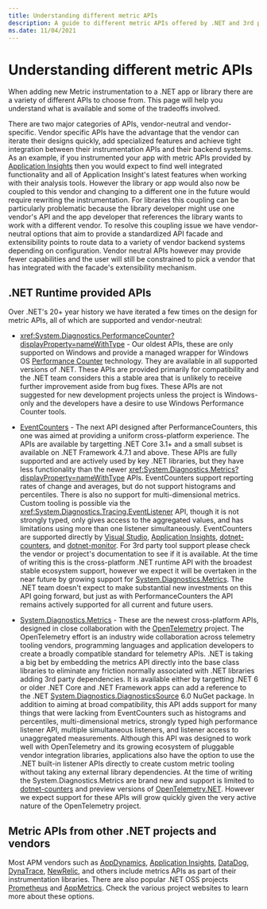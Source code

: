 ```yaml
---
title: Understanding different metric APIs
description: A guide to different metric APIs offered by .NET and 3rd parties
ms.date: 11/04/2021
---
```


# Understanding different metric APIs

When adding new Metric instrumentation to a .NET app or library there are a variety of different APIs to choose from. This page
will help you understand what is available and some of the tradeoffs involved.

There are two major categories of APIs, vendor-neutral and vendor-specific.
Vendor specific APIs have the advantage that the vendor can iterate their designs quickly, add specialized features and achieve
tight integration between their instrumentation APIs and their backend systems. As an example, if you instrumented your app with
metric APIs provided by  [Application Insights](https://docs.microsoft.com/azure/azure-monitor/app/app-insights-overview) then
you would expect to find well integrated functionality and all of Application Insight's latest features when working with their
analysis tools. However the library or app would also now be coupled to this vendor and changing to a different one in the future
would require rewriting the instrumentation. For libraries this coupling can be particularly problematic because the library
developer might use one vendor's API and the app developer that references the library wants to work with a different vendor.
To resolve this coupling issue we have vendor-neutral options that aim to provide a standardized API facade and extensibility
points to route data to a variety of vendor backend systems depending on configuration. Vendor neutral APIs however may provide
fewer capabilities and the user will still be constrained to pick a vendor that has integrated with the facade's extensibility
mechanism.

## .NET Runtime provided APIs

Over .NET's 20+ year history we have iterated a few times on the design for metric APIs, all of which are supported and vendor-neutral:

- <xref:System.Diagnostics.PerformanceCounter?displayProperty=nameWithType> - Our oldest APIs, these are only supported on Windows and provide
a managed wrapper for Windows OS [Performance Counter](https://docs.microsoft.com/windows/win32/perfctrs/performance-counters-portal)
technology. They are available in all supported versions of .NET. These APIs are provided primarily for compatibility and the .NET team
considers this a stable area that is unlikely to receive further improvement aside from bug fixes. These APIs are not suggested
for new development projects unless the project is Windows-only and the developers have a desire to use Windows Performance Counter
tools.

- [EventCounters](event-counters.md) - The next API designed after PerformanceCounters, this one was aimed at providing a uniform
cross-platform experience. The APIs are available by targetting .NET Core 3.1+ and a small subset is available on .NET Framework 4.7.1
and above. These APIs are fully supported and are actively used by key .NET libraries, but they
have less functionality than the newer <xref:System.Diagnostics.Metrics?displayProperty=nameWithType> APIs. EventCounters support reporting
rates of change and averages, but do not support histograms and percentiles. There is also no support for multi-dimensional metrics. Custom
tooling is possible via the <xref:System.Diagnostics.Tracing.EventListener> API, though it is not strongly typed, only gives
access to the aggregated values, and has limitations using more than one listener simultaneously. EventCounters are supported directly by
[Visual Studio](https://docs.microsoft.com/visualstudio/profiling/dotnet-counters-tool),
[Application Insights](https://docs.microsoft.com/azure/azure-monitor/app/eventcounters),
[dotnet-counters](dotnet-counters.md), and [dotnet-monitor](https://devblogs.microsoft.com/dotnet/introducing-dotnet-monitor/). For 3rd
party tool support please check the vendor or project's documentation to see if it is available.
At the time of writing this is the cross-platform .NET runtime API with the broadest stable ecosystem support, however we expect it will be
overtaken in the near future by growing support for [System.Diagnostics.Metrics](metrics-instrumentation.md). The .NET team doesn't expect to
make substantial new investments on this API going forward, but just as with PerformanceCounters the API remains actively supported for all
current and future users.

- [System.Diagnostics.Metrics](metrics-instrumentation.md) - These are the newest cross-platform APIs, designed in close collaboration with the
[OpenTelemetry](https://opentelemetry.io/) project. The OpenTelemetry effort is an industry wide collaboration across telemetry tooling vendors,
programming languages and application developers to create a broadly compatible standard for telemetry APIs. .NET is taking a big bet by embedding
the metrics API directly into the base class libraries to eliminate any friction normally associated with .NET libraries adding 3rd party
dependencies. It is available either by targetting .NET 6 or older .NET Core and .NET Framework apps can add a reference to the .NET
[System.Diagnostics.DiagnosticsSource](https://www.nuget.org/packages/System.Diagnostics.DiagnosticSource) 6.0 NuGet package. In addition to
aiming at broad compatibility, this API adds support for many things that were lacking from EventCounters such as histograms
and percentiles, multi-dimensional metrics, strongly typed high performance listener API, multiple simultaneous listeners, and
listener access to unaggregated measurements. Although this API was designed to work well with OpenTelemetry and its growing ecosystem
of pluggable vendor integration libraries, applications also have the option to use the .NET built-in listener APIs directly to create custom
metric tooling without taking any external library dependencies. At the time of writing the System.Diagnostics.Metrics are brand new and support
is limited to [dotnet-counters](dotnet-counters.md) and preview versions of [OpenTelemetry.NET](https://opentelemetry.io/docs/net/). However
we expect support for these APIs will grow quickly given the very active nature of the OpenTelemetry project.

## Metric APIs from other .NET projects and vendors

Most APM vendors such as [AppDynamics](https://www.appdynamics.com/),
[Application Insights](https://docs.microsoft.com/azure/azure-monitor/app/app-insights-overview),
[DataDog](https://www.datadoghq.com/), [DynaTrace](https://www.dynatrace.com/),
[NewRelic](https://newrelic.com/), and others include metrics APIs as part of their instrumentation
libraries. There are also popular .NET OSS projects
[Prometheus](https://github.com/prometheus-net/prometheus-net) and [AppMetrics](https://www.app-metrics.io/).
Check the various project websites to learn more about these options.
